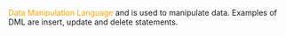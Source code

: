 <font color = 'orange'>Data Manipulation Language</font> and is used to manipulate data. 
Examples of DML are insert, update and delete statements.